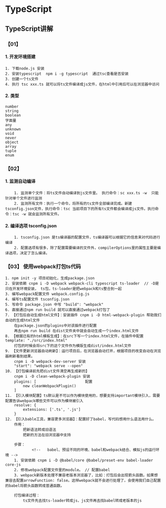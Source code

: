 # TypeScript
## TypeScript讲解

### 【01】
#### 1. 开发环境搭建
    1. 下载node.js 安装
    2. 安装typescript  npm i -g typescript  通过tsc查看是否安装
    3. 创建一个ts文件
    4. 执行 tsc xxx.ts 就可以将ts文件编译成js文件，在html中引用后可以在浏览器中访问

#### 2. 类型
    number
    string
    boolean
    字面量
    any
    unknown
    void
    never
    object
    array
    tuple
    enum

### 【02】
#### 1. 监测自动编译
        1. 监测单个文件：将ts文件自动编译到js文件里。 执行命令：sc xxx.ts -w  只能针对单个文件进行监测
        2. 监测所有文件：执行一个命令，将所有的ts文件全部编译完成。新建 tsconfig.json文件，执行命令：tsc 当前项目下的所有ts文件都会编译成js文件。执行命令：tsc -w 就会监测所有文件。
#### 2. 编译选项 tsconfig.json
        1. tsconfig.json 是ts编译器的配置文件，ts编译器可以根据它的信息来对代码进行编译
        2. 配置选项有很多，除了配置需要编译的文件外，compilerOptions里的属性主要是编译选项，决定了怎么编译。

### 【03】 使用webpack打包ts代码
    1. npm init -y 项目初始化，生成package.json
    2. 安装依赖 cnpm i -D webpack webpack-cli typescript ts-loader  // -D是只在开发环境安装， ts包，ts-loader是把webpack和ts整合到一起
    3. 编写webpack配置文件 webpack.config.js
    4. 编写ts配置文件 tsconfig.json 
    5. 写命令 package.json 中写 "build": "webpack"
    6. 直接通过npm run build 就可以直接通过webpack打包了
    7. 【打包后自动生成html文件】：安装插件 cnpm i -D html-webpack-plugin 帮助我们自动的生成html文件
        在package.json的plugins中对该插件进行配置
        再去npm run build 在dist文件夹中就会自动生成一个index.html文件
    8. 【根据已有的html模板生成】：在src下写一个index.html文件，在插件中配置template: "./src/index.html"
        打包的时候会将src下的这个文件作为模版生成dist/index.html文件
    9. 【文件更新浏览器自动刷新】：运行项目后，在浏览器自动打开，根据项目的改变自动在浏览器刷新看到结果。
        cnpm i -D webpack-dev-server 安装
        "start": "webpack serve --open"
    10. 【打包编译前先把dist文件清空再生成新的】
        cnpm i -D clean-webpack-plugin 安装
        plugins: [                      配置
            new cleanWebpackPlugin()
        ]
    11. 【引入模块配置】ts默认是不可以作为模块使用的，想要支持important模块引入，需要配置告诉webpack哪些文件可以作为模块被引入
        resolve: {
            extensions: ['.ts', '.js']
        }
    12. 【引入bable工具，兼容更多浏览器】：配置好了babel，写代码想用什么语法用什么。
        作用：
            把新语法转成旧语法
            把新的方法在旧浏览器中支持

        步骤：
                <!--   babel、预设不同的环境、babel和webpack结合、模拟js的运行环境 -->
        1. 安装依赖 cnpm i -D @babel/core @babel/preset-env babel-loader core-js
        2. 修改webpack配置文件里的module。 // 配置babel
        3. webpack新版本处理不兼容老版本浏览器了，比如：打包后会出现箭头函数。如果想兼容去配置arrowFunction: false。这样webpack就不会进行处理了，会使用我们自己配置的babel将箭头函数转成普通函数。

        打包编译过程：
            ts文件先去找ts-loader转成js，js文件再去找babel转成老版本的js

        

        







